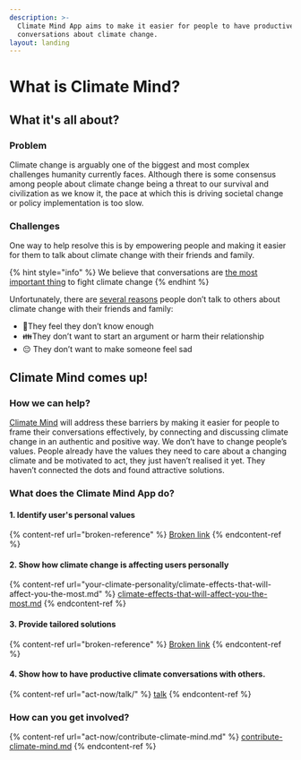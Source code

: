 ```yaml
---
description: >-
  Climate Mind App aims to make it easier for people to have productive
  conversations about climate change.
layout: landing
---
```


# What is Climate Mind?

## **What it's all about?**

### **Problem**

Climate change is arguably one of the biggest and most complex challenges humanity currently faces. Although there is some consensus among people about climate change being a threat to our survival and civilization as we know it, the pace at which this is driving societal change or policy implementation is too slow.&#x20;

### **Challenges**

One way to help resolve this is by empowering people and making it easier for them to talk about climate change with their friends and family.&#x20;

{% hint style="info" %}
We believe that conversations are [the most important thing](https://www.youtube.com/watch?v=-BvcToPZCLI) to fight climate change
{% endhint %}

Unfortunately, there are [several reasons](https://climatecommunication.yale.edu/news-events/attaining-meaningful-outcomes-from-conversations-on-climate/?mc\_cid=68964df70a\&mc\_eid=b33ed782a5) people don’t talk to others about climate change with their friends and family:

* :brain:They feel they don’t know enough
* :family:They don’t want to start an argument or harm their relationship
* 😔 They don’t want to make someone feel sad &#x20;

## Climate Mind comes up!

### How we can help?&#x20;

[Climate Mind](https://climatemind.org/) will address these barriers by making it easier for people to frame their conversations effectively, by connecting and discussing climate change in an authentic and positive way. We don’t have to change people’s values. People already have the values they need to care about a changing climate and be motivated to act, they just haven’t realised it yet. They haven’t connected the dots and found attractive solutions.

### What does the Climate Mind App do?

#### 1. Identify user's personal values

{% content-ref url="broken-reference" %}
[Broken link](broken-reference)
{% endcontent-ref %}

#### **2**. Show how climate change is affecting users personally

{% content-ref url="your-climate-personality/climate-effects-that-will-affect-you-the-most.md" %}
[climate-effects-that-will-affect-you-the-most.md](your-climate-personality/climate-effects-that-will-affect-you-the-most.md)
{% endcontent-ref %}

#### 3. Provide tailored solutions

{% content-ref url="broken-reference" %}
[Broken link](broken-reference)
{% endcontent-ref %}

#### 4. Show how to have productive climate conversations with others.

{% content-ref url="act-now/talk/" %}
[talk](act-now/talk/)
{% endcontent-ref %}

### How can you get involved?

{% content-ref url="act-now/contribute-climate-mind.md" %}
[contribute-climate-mind.md](act-now/contribute-climate-mind.md)
{% endcontent-ref %}
